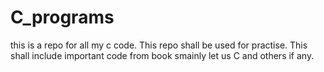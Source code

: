 # C_programs
this is a repo for all my c code. This repo shall be used for practise. This shall include important code from book smainly let us C and others if any. 
